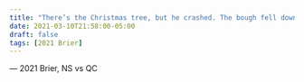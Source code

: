 ```yaml
---
title: "There’s the Christmas tree, but he crashed. The bough fell down"
date: 2021-03-10T21:58:00-05:00
draft: false
tags: [2021 Brier]
---
```

— 2021 Brier, NS vs QC
<!--more--> 

